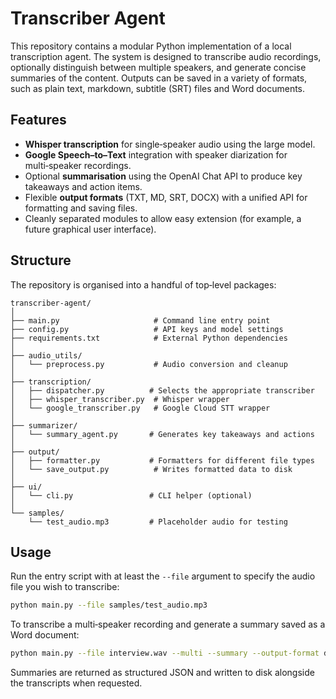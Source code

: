 # Transcriber Agent

This repository contains a modular Python implementation of a local transcription
agent.  The system is designed to transcribe audio recordings, optionally
distinguish between multiple speakers, and generate concise summaries of the
content.  Outputs can be saved in a variety of formats, such as plain text,
markdown, subtitle (SRT) files and Word documents.

## Features

- **Whisper transcription** for single‑speaker audio using the large model.
- **Google Speech–to–Text** integration with speaker diarization for
  multi‑speaker recordings.
- Optional **summarisation** using the OpenAI Chat API to produce key
  takeaways and action items.
- Flexible **output formats** (TXT, MD, SRT, DOCX) with a unified API for
  formatting and saving files.
- Cleanly separated modules to allow easy extension (for example, a future
  graphical user interface).

## Structure

The repository is organised into a handful of top‑level packages:

```
transcriber-agent/
│
├── main.py                     # Command line entry point
├── config.py                   # API keys and model settings
├── requirements.txt            # External Python dependencies
│
├── audio_utils/
│   └── preprocess.py           # Audio conversion and cleanup
│
├── transcription/
│   ├── dispatcher.py          # Selects the appropriate transcriber
│   ├── whisper_transcriber.py  # Whisper wrapper
│   └── google_transcriber.py   # Google Cloud STT wrapper
│
├── summarizer/
│   └── summary_agent.py       # Generates key takeaways and actions
│
├── output/
│   ├── formatter.py           # Formatters for different file types
│   └── save_output.py          # Writes formatted data to disk
│
├── ui/
│   └── cli.py                 # CLI helper (optional)
│
└── samples/
    └── test_audio.mp3         # Placeholder audio for testing
```

## Usage

Run the entry script with at least the `--file` argument to specify the
audio file you wish to transcribe:

```sh
python main.py --file samples/test_audio.mp3
```

To transcribe a multi‑speaker recording and generate a summary saved as a
Word document:

```sh
python main.py --file interview.wav --multi --summary --output-format docx
```

Summaries are returned as structured JSON and written to disk alongside the
transcripts when requested.
